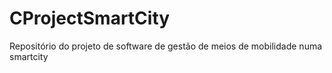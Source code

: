 # CProjectSmartCity
Repositório do projeto de software de gestão de meios de mobilidade numa smartcity
